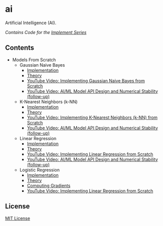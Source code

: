 # ai

Artificial Intelligence (AI).

_Contains Code for the [Implement Series][implement]_

## Contents

- Models From Scratch
  - Gaussian Naive Bayes
    - [Implementation][gaussian_naive_bayes]
    - [Theory][gaussian_naive_bayes_theory]
    - [YouTube Video: Implementing Gaussian Naive Bayes from Scratch][gaussian_naive_bayes_youtube]
    - [YouTube Video: AI/ML Model API Design and Numerical Stability (follow-up)][api_design_and_numerical_stability]
  - K-Nearest Neighbors (k-NN)
    - [Implementation][k_nearest_neighbors]
    - [Theory][k_nearest_neighbors_theory]
    - [YouTube Video: Implementing K-Nearest Neighbors (k-NN) from Scratch][k_nearest_neighbors_youtube]
    - [YouTube Video: AI/ML Model API Design and Numerical Stability (follow-up)][api_design_and_numerical_stability]
  - Linear Regression
    - [Implementation][linear_regression]
    - [Theory][linear_regression_theory]
    - [YouTube Video: Implementing Linear Regression from Scratch][linear_regression_youtube]
    - [YouTube Video: AI/ML Model API Design and Numerical Stability (follow-up)][api_design_and_numerical_stability]
  - Logistic Regression
    - [Implementation][logistic_regression]
    - [Theory][logistic_regression_theory]
    - [Computing Gradients][logistic_regression_computing_gradients]
    - [YouTube Video: Implementing Linear Regression from Scratch][logistic_regression_youtube]

## License

[MIT License][license]

[license]: LICENSE
[gaussian_naive_bayes]: models/gaussian_naive_bayes.py
[gaussian_naive_bayes_theory]: https://en.wikipedia.org/wiki/Naive_Bayes_classifier#Gaussian_naive_Bayes
[gaussian_naive_bayes_youtube]: https://www.youtube.com/watch?v=maJIRFeQBVI
[k_nearest_neighbors]: models/k_nearest_neighbors.py
[k_nearest_neighbors_theory]: https://en.wikipedia.org/wiki/K-nearest_neighbors_algorithm
[k_nearest_neighbors_youtube]: https://www.youtube.com/watch?v=8SFTAcZb9i4
[linear_regression]: models/linear_regression.py
[linear_regression_theory]: https://en.wikipedia.org/wiki/Linear_regression
[linear_regression_youtube]: https://www.youtube.com/watch?v=7FdQZ9r41LU
[logistic_regression]: models/logistic_regression.py
[logistic_regression_theory]: https://en.wikipedia.org/wiki/Logistic_regression
[logistic_regression_computing_gradients]: theory/gradients/logistic_regression/logistic_regression.pdf
[logistic_regression_youtube]: https://www.youtube.com/watch?v=YDa3rX9yLCE
[implement]: https://www.youtube.com/watch?v=maJIRFeQBVI&list=PLG8XxYPkVOUvVzz1ZKcGAJpIBK7GRrFYR
[api_design_and_numerical_stability]: https://www.youtube.com/watch?v=BOoTX0hkO6k
